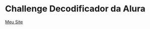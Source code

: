 # Challenge Decodificador da Alura
[Meu Site](https://fernando-acq.github.io/challengealura/ "Encriptador")
